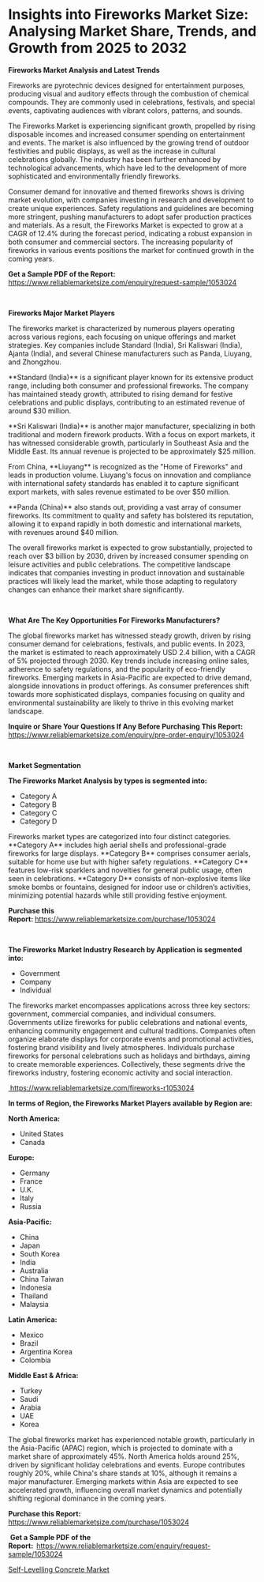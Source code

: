 <p><h1>Insights into Fireworks Market Size: Analysing Market Share, Trends, and Growth from 2025 to 2032</h1></p><p><strong>Fireworks Market Analysis and Latest Trends</strong></p>
<p><p>Fireworks are pyrotechnic devices designed for entertainment purposes, producing visual and auditory effects through the combustion of chemical compounds. They are commonly used in celebrations, festivals, and special events, captivating audiences with vibrant colors, patterns, and sounds.</p><p>The Fireworks Market is experiencing significant growth, propelled by rising disposable incomes and increased consumer spending on entertainment and events. The market is also influenced by the growing trend of outdoor festivities and public displays, as well as the increase in cultural celebrations globally. The industry has been further enhanced by technological advancements, which have led to the development of more sophisticated and environmentally friendly fireworks.</p><p>Consumer demand for innovative and themed fireworks shows is driving market evolution, with companies investing in research and development to create unique experiences. Safety regulations and guidelines are becoming more stringent, pushing manufacturers to adopt safer production practices and materials. As a result, the Fireworks Market is expected to grow at a CAGR of 12.4% during the forecast period, indicating a robust expansion in both consumer and commercial sectors. The increasing popularity of fireworks in various events positions the market for continued growth in the coming years.</p></p>
<p><strong>Get a Sample PDF of the Report:&nbsp;</strong> <a href="https://www.reliablemarketsize.com/enquiry/request-sample/1053024?utm_campaign=3172&utm_medium=2&utm_source=Github&utm_content=ia&utm_term=22032025&utm_id=fireworks">https://www.reliablemarketsize.com/enquiry/request-sample/1053024</a></p>
<p>&nbsp;</p>
<p><strong>Fireworks Major Market Players</strong></p>
<p><p>The fireworks market is characterized by numerous players operating across various regions, each focusing on unique offerings and market strategies. Key companies include Standard (India), Sri Kaliswari (India), Ajanta (India), and several Chinese manufacturers such as Panda, Liuyang, and Zhongzhou.</p><p>**Standard (India)** is a significant player known for its extensive product range, including both consumer and professional fireworks. The company has maintained steady growth, attributed to rising demand for festive celebrations and public displays, contributing to an estimated revenue of around $30 million.</p><p>**Sri Kaliswari (India)** is another major manufacturer, specializing in both traditional and modern firework products. With a focus on export markets, it has witnessed considerable growth, particularly in Southeast Asia and the Middle East. Its annual revenue is projected to be approximately $25 million.</p><p>From China, **Liuyang** is recognized as the "Home of Fireworks" and leads in production volume. Liuyang's focus on innovation and compliance with international safety standards has enabled it to capture significant export markets, with sales revenue estimated to be over $50 million.</p><p>**Panda (China)** also stands out, providing a vast array of consumer fireworks. Its commitment to quality and safety has bolstered its reputation, allowing it to expand rapidly in both domestic and international markets, with revenues around $40 million.</p><p>The overall fireworks market is expected to grow substantially, projected to reach over $3 billion by 2030, driven by increased consumer spending on leisure activities and public celebrations. The competitive landscape indicates that companies investing in product innovation and sustainable practices will likely lead the market, while those adapting to regulatory changes can enhance their market share significantly.</p></p>
<p>&nbsp;</p>
<p><strong>What Are The Key Opportunities For Fireworks Manufacturers?</strong></p>
<p><p>The global fireworks market has witnessed steady growth, driven by rising consumer demand for celebrations, festivals, and public events. In 2023, the market is estimated to reach approximately USD 2.4 billion, with a CAGR of 5% projected through 2030. Key trends include increasing online sales, adherence to safety regulations, and the popularity of eco-friendly fireworks. Emerging markets in Asia-Pacific are expected to drive demand, alongside innovations in product offerings. As consumer preferences shift towards more sophisticated displays, companies focusing on quality and environmental sustainability are likely to thrive in this evolving market landscape.</p></p>
<p><strong>Inquire or Share Your Questions If Any Before Purchasing This Report:</strong> <a href="https://www.reliablemarketsize.com/enquiry/pre-order-enquiry/1053024?utm_campaign=3172&utm_medium=2&utm_source=Github&utm_content=ia&utm_term=22032025&utm_id=fireworks">https://www.reliablemarketsize.com/enquiry/pre-order-enquiry/1053024</a></p>
<p>&nbsp;</p>
<p><strong>Market Segmentation</strong></p>
<p><strong>The Fireworks Market Analysis by types is segmented into:</strong></p>
<p><ul><li>Category A</li><li>Category B</li><li>Category C</li><li>Category D</li></ul></p>
<p><p>Fireworks market types are categorized into four distinct categories. **Category A** includes high aerial shells and professional-grade fireworks for large displays. **Category B** comprises consumer aerials, suitable for home use but with higher safety regulations. **Category C** features low-risk sparklers and novelties for general public usage, often seen in celebrations. **Category D** consists of non-explosive items like smoke bombs or fountains, designed for indoor use or children’s activities, minimizing potential hazards while still providing festive enjoyment.</p></p>
<p><strong>Purchase this Report:&nbsp;</strong><a href="https://www.reliablemarketsize.com/purchase/1053024?utm_campaign=3172&utm_medium=2&utm_source=Github&utm_content=ia&utm_term=22032025&utm_id=fireworks">https://www.reliablemarketsize.com/purchase/1053024</a></p>
<p>&nbsp;</p>
<p><strong>The Fireworks Market Industry Research by Application is segmented into:</strong></p>
<p><ul><li>Government</li><li>Company</li><li>Individual</li></ul></p>
<p><p>The fireworks market encompasses applications across three key sectors: government, commercial companies, and individual consumers. Governments utilize fireworks for public celebrations and national events, enhancing community engagement and cultural traditions. Companies often organize elaborate displays for corporate events and promotional activities, fostering brand visibility and lively atmospheres. Individuals purchase fireworks for personal celebrations such as holidays and birthdays, aiming to create memorable experiences. Collectively, these segments drive the fireworks industry, fostering economic activity and social interaction.</p></p>
<p><a href="https://www.reliablemarketsize.com/fireworks-r1053024?utm_campaign=3172&utm_medium=2&utm_source=Github&utm_content=ia&utm_term=22032025&utm_id=fireworks">&nbsp;https://www.reliablemarketsize.com/fireworks-r1053024</a></p>
<p><strong>In terms of Region, the Fireworks Market Players available by Region are:</strong></p>
<p>
    <p> <strong> North America: </strong>
        <ul>
            <li>United States</li>
            <li>Canada</li>
        </ul>
        </p> 
    <p> <strong> Europe: </strong>
        <ul>
            <li>Germany</li>
            <li>France</li>
            <li>U.K.</li>
            <li>Italy</li>
            <li>Russia</li>
        </ul>
        </p> 
    <p> <strong> Asia-Pacific: </strong>
        <ul>
            <li>China</li>
            <li>Japan</li>
            <li>South Korea</li>
            <li>India</li>
            <li>Australia</li>
            <li>China Taiwan</li>
            <li>Indonesia</li>
            <li>Thailand</li>
            <li>Malaysia</li>
        </ul>
        </p> 
    <p> <strong> Latin America: </strong>
        <ul>
            <li>Mexico</li>
            <li>Brazil</li>
            <li>Argentina Korea</li>
            <li>Colombia</li>
        </ul>
        </p> 
    <p> <strong> Middle East & Africa: </strong>
        <ul>
            <li>Turkey</li>
            <li>Saudi</li>
            <li>Arabia</li>
            <li>UAE</li>
            <li>Korea</li>
        </ul>
    </p>
    </p>
<p><p>The global fireworks market has experienced notable growth, particularly in the Asia-Pacific (APAC) region, which is projected to dominate with a market share of approximately 45%. North America holds around 25%, driven by significant holiday celebrations and events. Europe contributes roughly 20%, while China's share stands at 10%, although it remains a major manufacturer. Emerging markets within Asia are expected to see accelerated growth, influencing overall market dynamics and potentially shifting regional dominance in the coming years.</p></p>
<p><strong>Purchase this Report: </strong><a href="https://www.reliablemarketsize.com/purchase/1053024?utm_campaign=3172&utm_medium=2&utm_source=Github&utm_content=ia&utm_term=22032025&utm_id=fireworks">https://www.reliablemarketsize.com/purchase/1053024</a></p>
<p>&nbsp;<strong>Get a Sample PDF of the Report:&nbsp;&nbsp;</strong><a href="https://www.reliablemarketsize.com/enquiry/request-sample/1053024?utm_campaign=3172&utm_medium=2&utm_source=Github&utm_content=ia&utm_term=22032025&utm_id=fireworks">https://www.reliablemarketsize.com/enquiry/request-sample/1053024</a></p>
<p><strong></strong></p>
<p><p><a href="https://github.com/tanckfelli84/Market-Research-Report-List-1/blob/main/self-levelling-concrete-market.md?utm_campaign=3172&utm_medium=2&utm_source=Github&utm_content=ia&utm_term=22032025&utm_id=fireworks">Self-Levelling Concrete Market</a></p></p>